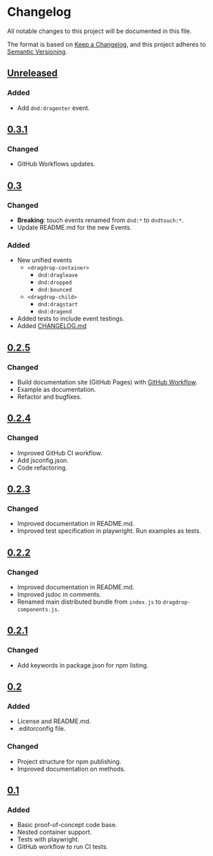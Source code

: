 # Changelog

All notable changes to this project will be documented in this file.

The format is based on [Keep a Changelog](https://keepachangelog.com/en/1.1.0/),
and this project adheres to [Semantic Versioning](https://semver.org/spec/v2.0.0.html).

## [Unreleased]

### Added
- Add `dnd:dragenter` event.


## [0.3.1]

### Changed
- GitHub Workflows updates.

## [0.3]

### Changed
- **Breaking**: touch events renamed from `dnd:*` to `dndtouch:*`.
- Update README.md for the new Events.

### Added
- New unified events
  - `<dragdrop-container>`
    - `dnd:dragleave`
    - `dnd:dropped`
    - `dnd:bounced`
  - `<dragdrop-child>`
    - `dnd:dragstart`
    - `dnd:dragend`
- Added tests to include event testings.
- Added [CHANGELOG.md](CHANGELOG.md)

## [0.2.5]

### Changed
- Build documentation site (GitHub Pages) with [GitHub Workflow](.github/workflows/jekyll-gh-pages.yml).
- Example as documentation.
- Refactor and bugfixes.

## [0.2.4]

### Changed
- Improved GitHub CI workflow.
- Add jsconfig.json.
- Code refactoring.


## [0.2.3]

### Changed
- Improved documentation in README.md.
- Improved test specification in playwright. Run examples as tests.

## [0.2.2]

### Changed
- Improved documentation in README.md.
- Improved jsdoc in comments.
- Renamed main distributed bundle from `index.js` to `dragdrop-components.js`.

## [0.2.1]

### Changed
- Add keywords in package.json for npm listing.


## [0.2]

### Added
- License and README.md.
- .editorconfig file.

### Changed
- Project structure for npm publishing.
- Improved documentation on methods.

## [0.1]

### Added

- Basic proof-of-concept code base.
- Nested container support.
- Tests with playwright.
- GitHub workflow to run CI tests.

[Unreleased]: https://github.com/yookoala/dragdrop-components/compare/v0.3.1...HEAD
[0.3.1]: https://github.com/yookoala/dragdrop-components/compare/v0.3...v0.3.1
[0.3]: https://github.com/yookoala/dragdrop-components/compare/v0.2.5...v0.3
[0.2.5]: https://github.com/yookoala/dragdrop-components/compare/v0.2.4...v0.2.5
[0.2.4]: https://github.com/yookoala/dragdrop-components/compare/v0.2.3...v0.2.4
[0.2.3]: https://github.com/yookoala/dragdrop-components/compare/v0.2.2...v0.2.3
[0.2.2]: https://github.com/yookoala/dragdrop-components/compare/v0.2.1...v0.2.2
[0.2.1]: https://github.com/yookoala/dragdrop-components/compare/v0.2...v0.2.1
[0.2]: https://github.com/yookoala/dragdrop-components/compare/v0.1...v0.2
[0.1]: https://github.com/yookoala/dragdrop-components/releases/tag/v0.1